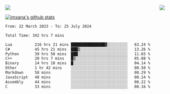 <p>
  <a href="https://count.getloli.com/"><img src="https://count.getloli.com/get/@xana.readme?theme=moebooru-h"></a>
  <img src="https://weather-icon.journeyad.repl.co/@hangzhou?v=1" align="right">
</p>


<a href="https://github.com/imxana"><img align="center" src="https://github-readme-stats.vercel.app/api?username=imxana&show_icons=true&include_all_commits=true&hide_border=tru&custom_title=imxana%27s%20Github%20Stats" alt="imxana's github stats" /></a> 

<!--START_SECTION:waka-->

```txt
From: 22 March 2023 - To: 25 July 2024

Total Time: 342 hrs 7 mins

Lua          216 hrs 21 mins ███████████████▓░░░░░░░░░   63.24 %
C#           45 hrs 21 mins  ███▒░░░░░░░░░░░░░░░░░░░░░   13.26 %
Python       39 hrs 50 mins  ███░░░░░░░░░░░░░░░░░░░░░░   11.65 %
C++          20 hrs 7 mins   █▒░░░░░░░░░░░░░░░░░░░░░░░   05.88 %
Binary       14 hrs 10 mins  █░░░░░░░░░░░░░░░░░░░░░░░░   04.14 %
Other        1 hr 42 mins    ░░░░░░░░░░░░░░░░░░░░░░░░░   00.50 %
Markdown     58 mins         ░░░░░░░░░░░░░░░░░░░░░░░░░   00.29 %
JavaScript   48 mins         ░░░░░░░░░░░░░░░░░░░░░░░░░   00.24 %
Assembly     44 mins         ░░░░░░░░░░░░░░░░░░░░░░░░░   00.22 %
C            33 mins         ░░░░░░░░░░░░░░░░░░░░░░░░░   00.16 %
```

<!--END_SECTION:waka-->
